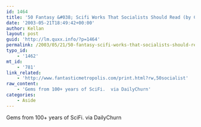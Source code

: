 ```yaml
---
id: 1464
title: '50 Fantasy &#038; Scifi Works That Socialists Should Read (by China MiÃ©ville)'
date: '2003-05-21T18:49:42+00:00'
author: Kellan
layout: post
guid: 'http://lm.quxx.info/?p=1464'
permalink: /2003/05/21/50-fantasy-scifi-works-that-socialists-should-read-by-china-mieville/
typo_id:
    - '1462'
mt_id:
    - '781'
link_related:
    - 'http://www.fantasticmetropolis.com/print.html?rw,50socialist'
raw_content:
    - 'Gems from 100+ years of SciFi.  via DailyChurn'
categories:
    - Aside
---
```


Gems from 100+ years of SciFi. via DailyChurn